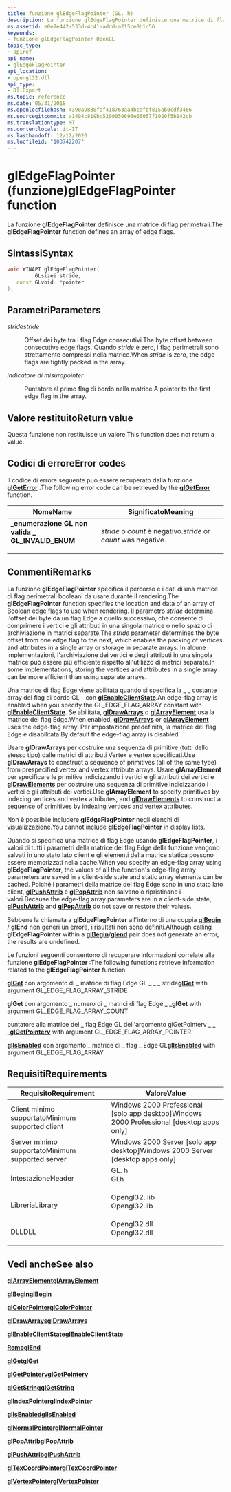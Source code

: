 ```yaml
---
title: funzione glEdgeFlagPointer (GL. h)
description: La funzione glEdgeFlagPointer definisce una matrice di flag perimetrali.
ms.assetid: e0e7e442-533d-4c41-addd-a215ce0b1c56
keywords:
- funzione glEdgeFlagPointer OpenGL
topic_type:
- apiref
api_name:
- glEdgeFlagPointer
api_location:
- opengl32.dll
api_type:
- DllExport
ms.topic: reference
ms.date: 05/31/2018
ms.openlocfilehash: 4390a9838fef418763aa4bcafbf815ab0cdf3466
ms.sourcegitcommit: a1494c819bc5200050696e66057f1020f5b142cb
ms.translationtype: MT
ms.contentlocale: it-IT
ms.lasthandoff: 12/12/2020
ms.locfileid: "103742207"
---
```

# <a name="gledgeflagpointer-function"></a><span data-ttu-id="706a1-104">glEdgeFlagPointer (funzione)</span><span class="sxs-lookup"><span data-stu-id="706a1-104">glEdgeFlagPointer function</span></span>

<span data-ttu-id="706a1-105">La funzione **glEdgeFlagPointer** definisce una matrice di flag perimetrali.</span><span class="sxs-lookup"><span data-stu-id="706a1-105">The **glEdgeFlagPointer** function defines an array of edge flags.</span></span>

## <a name="syntax"></a><span data-ttu-id="706a1-106">Sintassi</span><span class="sxs-lookup"><span data-stu-id="706a1-106">Syntax</span></span>


```C++
void WINAPI glEdgeFlagPointer(
         GLsizei stride,
   const GLvoid  *pointer
);
```



## <a name="parameters"></a><span data-ttu-id="706a1-107">Parametri</span><span class="sxs-lookup"><span data-stu-id="706a1-107">Parameters</span></span>

<dl> <dt>

<span data-ttu-id="706a1-108">*stride*</span><span class="sxs-lookup"><span data-stu-id="706a1-108">*stride*</span></span> 
</dt> <dd>

<span data-ttu-id="706a1-109">Offset dei byte tra i flag Edge consecutivi.</span><span class="sxs-lookup"><span data-stu-id="706a1-109">The byte offset between consecutive edge flags.</span></span> <span data-ttu-id="706a1-110">Quando *stride* è zero, i flag perimetrali sono strettamente compressi nella matrice.</span><span class="sxs-lookup"><span data-stu-id="706a1-110">When *stride* is zero, the edge flags are tightly packed in the array.</span></span>

</dd> <dt>

<span data-ttu-id="706a1-111">*indicatore di misura*</span><span class="sxs-lookup"><span data-stu-id="706a1-111">*pointer*</span></span> 
</dt> <dd>

<span data-ttu-id="706a1-112">Puntatore al primo flag di bordo nella matrice.</span><span class="sxs-lookup"><span data-stu-id="706a1-112">A pointer to the first edge flag in the array.</span></span>

</dd> </dl>

## <a name="return-value"></a><span data-ttu-id="706a1-113">Valore restituito</span><span class="sxs-lookup"><span data-stu-id="706a1-113">Return value</span></span>

<span data-ttu-id="706a1-114">Questa funzione non restituisce un valore.</span><span class="sxs-lookup"><span data-stu-id="706a1-114">This function does not return a value.</span></span>

## <a name="error-codes"></a><span data-ttu-id="706a1-115">Codici di errore</span><span class="sxs-lookup"><span data-stu-id="706a1-115">Error codes</span></span>

<span data-ttu-id="706a1-116">Il codice di errore seguente può essere recuperato dalla funzione [**glGetError**](glgeterror.md) .</span><span class="sxs-lookup"><span data-stu-id="706a1-116">The following error code can be retrieved by the [**glGetError**](glgeterror.md) function.</span></span>



| <span data-ttu-id="706a1-117">Nome</span><span class="sxs-lookup"><span data-stu-id="706a1-117">Name</span></span>                                                                                             | <span data-ttu-id="706a1-118">Significato</span><span class="sxs-lookup"><span data-stu-id="706a1-118">Meaning</span></span>                                      |
|--------------------------------------------------------------------------------------------------|----------------------------------------------|
| <dl> <span data-ttu-id="706a1-119"><dt>**\_enumerazione GL non valida \_**</dt></span><span class="sxs-lookup"><span data-stu-id="706a1-119"><dt>**GL\_INVALID\_ENUM**</dt></span></span> </dl> | <span data-ttu-id="706a1-120">*stride* o *count* è negativo.</span><span class="sxs-lookup"><span data-stu-id="706a1-120">*stride* or *count* was negative.</span></span><br/> |



## <a name="remarks"></a><span data-ttu-id="706a1-121">Commenti</span><span class="sxs-lookup"><span data-stu-id="706a1-121">Remarks</span></span>

<span data-ttu-id="706a1-122">La funzione **glEdgeFlagPointer** specifica il percorso e i dati di una matrice di flag perimetrali booleani da usare durante il rendering.</span><span class="sxs-lookup"><span data-stu-id="706a1-122">The **glEdgeFlagPointer** function specifies the location and data of an array of Boolean edge flags to use when rendering.</span></span> <span data-ttu-id="706a1-123">Il parametro *stride* determina l'offset dei byte da un flag Edge a quello successivo, che consente di comprimere i vertici e gli attributi in una singola matrice o nello spazio di archiviazione in matrici separate.</span><span class="sxs-lookup"><span data-stu-id="706a1-123">The *stride* parameter determines the byte offset from one edge flag to the next, which enables the packing of vertices and attributes in a single array or storage in separate arrays.</span></span> <span data-ttu-id="706a1-124">In alcune implementazioni, l'archiviazione dei vertici e degli attributi in una singola matrice può essere più efficiente rispetto all'utilizzo di matrici separate.</span><span class="sxs-lookup"><span data-stu-id="706a1-124">In some implementations, storing the vertices and attributes in a single array can be more efficient than using separate arrays.</span></span>

<span data-ttu-id="706a1-125">Una matrice di flag Edge viene abilitata quando si specifica la \_ \_ costante array del flag di bordo GL \_ con [**glEnableClientState**](glenableclientstate.md).</span><span class="sxs-lookup"><span data-stu-id="706a1-125">An edge-flag array is enabled when you specify the GL\_EDGE\_FLAG\_ARRAY constant with [**glEnableClientState**](glenableclientstate.md).</span></span> <span data-ttu-id="706a1-126">Se abilitata, [**glDrawArrays**](gldrawarrays.md) o [**glArrayElement**](glarrayelement.md) usa la matrice del flag Edge.</span><span class="sxs-lookup"><span data-stu-id="706a1-126">When enabled, [**glDrawArrays**](gldrawarrays.md) or [**glArrayElement**](glarrayelement.md) uses the edge-flag array.</span></span> <span data-ttu-id="706a1-127">Per impostazione predefinita, la matrice del flag Edge è disabilitata.</span><span class="sxs-lookup"><span data-stu-id="706a1-127">By default the edge-flag array is disabled.</span></span>

<span data-ttu-id="706a1-128">Usare **glDrawArrays** per costruire una sequenza di primitive (tutti dello stesso tipo) dalle matrici di attributi Vertex e vertex specificati.</span><span class="sxs-lookup"><span data-stu-id="706a1-128">Use **glDrawArrays** to construct a sequence of primitives (all of the same type) from prespecified vertex and vertex attribute arrays.</span></span> <span data-ttu-id="706a1-129">Usare **glArrayElement** per specificare le primitive indicizzando i vertici e gli attributi dei vertici e [**glDrawElements**](gldrawelements.md) per costruire una sequenza di primitive indicizzando i vertici e gli attributi dei vertici.</span><span class="sxs-lookup"><span data-stu-id="706a1-129">Use **glArrayElement** to specify primitives by indexing vertices and vertex attributes, and [**glDrawElements**](gldrawelements.md) to construct a sequence of primitives by indexing vertices and vertex attributes.</span></span>

<span data-ttu-id="706a1-130">Non è possibile includere **glEdgeFlagPointer** negli elenchi di visualizzazione.</span><span class="sxs-lookup"><span data-stu-id="706a1-130">You cannot include **glEdgeFlagPointer** in display lists.</span></span>

<span data-ttu-id="706a1-131">Quando si specifica una matrice di flag Edge usando **glEdgeFlagPointer**, i valori di tutti i parametri della matrice del flag Edge della funzione vengono salvati in uno stato lato client e gli elementi della matrice statica possono essere memorizzati nella cache.</span><span class="sxs-lookup"><span data-stu-id="706a1-131">When you specify an edge-flag array using **glEdgeFlagPointer**, the values of all the function's edge-flag array parameters are saved in a client-side state and static array elements can be cached.</span></span> <span data-ttu-id="706a1-132">Poiché i parametri della matrice del flag Edge sono in uno stato lato client, [**glPushAttrib**](glpushattrib.md) e [**glPopAttrib**](glpopattrib.md) non salvano o ripristinano i valori.</span><span class="sxs-lookup"><span data-stu-id="706a1-132">Because the edge-flag array parameters are in a client-side state, [**glPushAttrib**](glpushattrib.md) and [**glPopAttrib**](glpopattrib.md) do not save or restore their values.</span></span>

<span data-ttu-id="706a1-133">Sebbene la chiamata a **glEdgeFlagPointer** all'interno di una coppia [**glBegin**](glbegin.md) / [**glEnd**](glend.md) non generi un errore, i risultati non sono definiti.</span><span class="sxs-lookup"><span data-stu-id="706a1-133">Although calling **glEdgeFlagPointer** within a [**glBegin**](glbegin.md)/[**glend**](glend.md) pair does not generate an error, the results are undefined.</span></span>

<span data-ttu-id="706a1-134">Le funzioni seguenti consentono di recuperare informazioni correlate alla funzione **glEdgeFlagPointer** :</span><span class="sxs-lookup"><span data-stu-id="706a1-134">The following functions retrieve information related to the **glEdgeFlagPointer** function:</span></span>

<span data-ttu-id="706a1-135">[**glGet**](glgetbooleanv--glgetdoublev--glgetfloatv--glgetintegerv.md) con argomento di \_ matrice di flag Edge GL \_ \_ \_ stride</span><span class="sxs-lookup"><span data-stu-id="706a1-135">[**glGet**](glgetbooleanv--glgetdoublev--glgetfloatv--glgetintegerv.md) with argument GL\_EDGE\_FLAG\_ARRAY\_STRIDE</span></span>

<span data-ttu-id="706a1-136">**glGet** con argomento \_ numero di \_ matrici di flag Edge \_ \_</span><span class="sxs-lookup"><span data-stu-id="706a1-136">**glGet** with argument GL\_EDGE\_FLAG\_ARRAY\_COUNT</span></span>

<span data-ttu-id="706a1-137">[](glgetpointerv.md) puntatore alla matrice del \_ flag Edge GL dell'argomento glGetPointerv \_ \_ \_</span><span class="sxs-lookup"><span data-stu-id="706a1-137">[**glGetPointerv**](glgetpointerv.md) with argument GL\_EDGE\_FLAG\_ARRAY\_POINTER</span></span>

<span data-ttu-id="706a1-138">[**glIsEnabled**](glisenabled.md) con argomento \_ matrice di \_ flag \_ Edge GL</span><span class="sxs-lookup"><span data-stu-id="706a1-138">[**glIsEnabled**](glisenabled.md) with argument GL\_EDGE\_FLAG\_ARRAY</span></span>

## <a name="requirements"></a><span data-ttu-id="706a1-139">Requisiti</span><span class="sxs-lookup"><span data-stu-id="706a1-139">Requirements</span></span>



| <span data-ttu-id="706a1-140">Requisito</span><span class="sxs-lookup"><span data-stu-id="706a1-140">Requirement</span></span> | <span data-ttu-id="706a1-141">Valore</span><span class="sxs-lookup"><span data-stu-id="706a1-141">Value</span></span> |
|-------------------------------------|-----------------------------------------------------------------------------------------|
| <span data-ttu-id="706a1-142">Client minimo supportato</span><span class="sxs-lookup"><span data-stu-id="706a1-142">Minimum supported client</span></span><br/> | <span data-ttu-id="706a1-143">Windows 2000 Professional \[solo app desktop\]</span><span class="sxs-lookup"><span data-stu-id="706a1-143">Windows 2000 Professional \[desktop apps only\]</span></span><br/>                              |
| <span data-ttu-id="706a1-144">Server minimo supportato</span><span class="sxs-lookup"><span data-stu-id="706a1-144">Minimum supported server</span></span><br/> | <span data-ttu-id="706a1-145">Windows 2000 Server \[solo app desktop\]</span><span class="sxs-lookup"><span data-stu-id="706a1-145">Windows 2000 Server \[desktop apps only\]</span></span><br/>                                    |
| <span data-ttu-id="706a1-146">Intestazione</span><span class="sxs-lookup"><span data-stu-id="706a1-146">Header</span></span><br/>                   | <dl> <span data-ttu-id="706a1-147"><dt>GL. h</dt></span><span class="sxs-lookup"><span data-stu-id="706a1-147"><dt>Gl.h</dt></span></span> </dl>         |
| <span data-ttu-id="706a1-148">Libreria</span><span class="sxs-lookup"><span data-stu-id="706a1-148">Library</span></span><br/>                  | <dl> <span data-ttu-id="706a1-149"><dt>Opengl32. lib</dt></span><span class="sxs-lookup"><span data-stu-id="706a1-149"><dt>Opengl32.lib</dt></span></span> </dl> |
| <span data-ttu-id="706a1-150">DLL</span><span class="sxs-lookup"><span data-stu-id="706a1-150">DLL</span></span><br/>                      | <dl> <span data-ttu-id="706a1-151"><dt>Opengl32.dll</dt></span><span class="sxs-lookup"><span data-stu-id="706a1-151"><dt>Opengl32.dll</dt></span></span> </dl> |



## <a name="see-also"></a><span data-ttu-id="706a1-152">Vedi anche</span><span class="sxs-lookup"><span data-stu-id="706a1-152">See also</span></span>

<dl> <dt>

[<span data-ttu-id="706a1-153">**glArrayElement**</span><span class="sxs-lookup"><span data-stu-id="706a1-153">**glArrayElement**</span></span>](glarrayelement.md)
</dt> <dt>

[<span data-ttu-id="706a1-154">**glBegin**</span><span class="sxs-lookup"><span data-stu-id="706a1-154">**glBegin**</span></span>](glbegin.md)
</dt> <dt>

[<span data-ttu-id="706a1-155">**glColorPointer**</span><span class="sxs-lookup"><span data-stu-id="706a1-155">**glColorPointer**</span></span>](glcolorpointer.md)
</dt> <dt>

[<span data-ttu-id="706a1-156">**glDrawArrays**</span><span class="sxs-lookup"><span data-stu-id="706a1-156">**glDrawArrays**</span></span>](gldrawarrays.md)
</dt> <dt>

[<span data-ttu-id="706a1-157">**glEnableClientState**</span><span class="sxs-lookup"><span data-stu-id="706a1-157">**glEnableClientState**</span></span>](glenableclientstate.md)
</dt> <dt>

[<span data-ttu-id="706a1-158">**Remo**</span><span class="sxs-lookup"><span data-stu-id="706a1-158">**glEnd**</span></span>](glend.md)
</dt> <dt>

[<span data-ttu-id="706a1-159">**glGet**</span><span class="sxs-lookup"><span data-stu-id="706a1-159">**glGet**</span></span>](glgetbooleanv--glgetdoublev--glgetfloatv--glgetintegerv.md)
</dt> <dt>

[<span data-ttu-id="706a1-160">**glGetPointerv**</span><span class="sxs-lookup"><span data-stu-id="706a1-160">**glGetPointerv**</span></span>](glgetpointerv.md)
</dt> <dt>

[<span data-ttu-id="706a1-161">**glGetString**</span><span class="sxs-lookup"><span data-stu-id="706a1-161">**glGetString**</span></span>](glgetstring.md)
</dt> <dt>

[<span data-ttu-id="706a1-162">**glIndexPointer**</span><span class="sxs-lookup"><span data-stu-id="706a1-162">**glIndexPointer**</span></span>](glindexpointer.md)
</dt> <dt>

[<span data-ttu-id="706a1-163">**glIsEnabled**</span><span class="sxs-lookup"><span data-stu-id="706a1-163">**glIsEnabled**</span></span>](glisenabled.md)
</dt> <dt>

[<span data-ttu-id="706a1-164">**glNormalPointer**</span><span class="sxs-lookup"><span data-stu-id="706a1-164">**glNormalPointer**</span></span>](glnormalpointer.md)
</dt> <dt>

[<span data-ttu-id="706a1-165">**glPopAttrib**</span><span class="sxs-lookup"><span data-stu-id="706a1-165">**glPopAttrib**</span></span>](glpopattrib.md)
</dt> <dt>

[<span data-ttu-id="706a1-166">**glPushAttrib**</span><span class="sxs-lookup"><span data-stu-id="706a1-166">**glPushAttrib**</span></span>](glpushattrib.md)
</dt> <dt>

[<span data-ttu-id="706a1-167">**glTexCoordPointer**</span><span class="sxs-lookup"><span data-stu-id="706a1-167">**glTexCoordPointer**</span></span>](gltexcoordpointer.md)
</dt> <dt>

[<span data-ttu-id="706a1-168">**glVertexPointer**</span><span class="sxs-lookup"><span data-stu-id="706a1-168">**glVertexPointer**</span></span>](glvertexpointer.md)
</dt> </dl>

 

 





